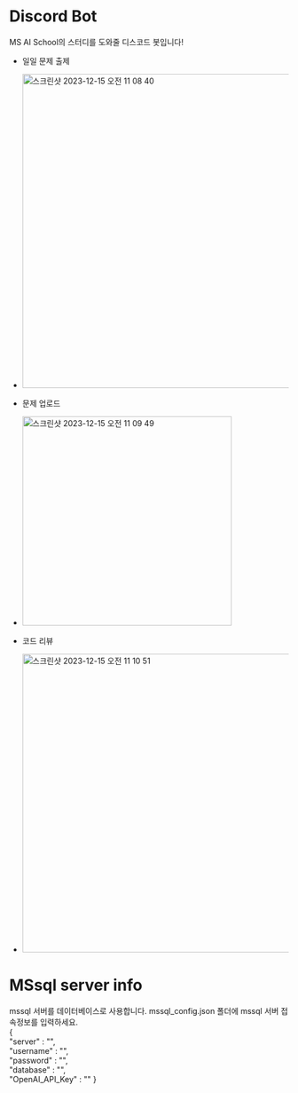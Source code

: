 # Discord Bot
MS AI School의 스터디를 도와줄 디스코드 봇입니다!

- 일일 문제 출제
- <img width="566" alt="스크린샷 2023-12-15 오전 11 08 40" src="https://github.com/Adihang/Discord_bot/assets/56463432/85e79f59-f12a-4506-aa3e-bbc9f67cd0ca">

- 문제 업로드
- <img width="377" alt="스크린샷 2023-12-15 오전 11 09 49" src="https://github.com/Adihang/Discord_bot/assets/56463432/d71d1f45-d8f9-4831-b3c1-ff8ffe886422">

- 코드 리뷰
- <img width="538" alt="스크린샷 2023-12-15 오전 11 10 51" src="https://github.com/Adihang/Discord_bot/assets/56463432/ed3377da-c748-4daf-aff3-580f049f4689">


# MSsql server info
mssql 서버를 데이터베이스로 사용합니다.
mssql_config.json 폴더에 mssql 서버 접속정보를 입력하세요.  
{  
    "server" : "",  
    "username" : "",  
    "password" : "",  
    "database" : "",  
    "OpenAI_API_Key" : ""
}  

